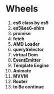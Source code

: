 # Wheels

1. **es6 class by es5**
2. **es5&es6-shim**
3. **promise**
4. **fetch**
5. **AMD Loader**
5. **querySelector**
6. **virtual Dom**
7. **EventEmitter**
8. **Template Engine**
9. **Animate**
10. **MVVM**
11. **Router**
12. **to Be continue**


